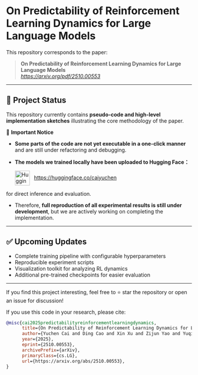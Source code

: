 # On Predictability of Reinforcement Learning Dynamics for Large Language Models

This repository corresponds to the paper:

> **On Predictability of Reinforcement Learning Dynamics for Large Language Models**  
> *https://arxiv.org/pdf/2510.00553*

---

## 📌 Project Status

This repository currently contains **pseudo-code and high-level implementation sketches** illustrating the core methodology of the paper.

🚧 **Important Notice**

- **Some parts of the code are not yet executable in a one-click manner** and are still under refactoring and debugging.  
- **The models we trained locally have been uploaded to Hugging Face：**
 
  <span>
  <img src="https://huggingface.co/front/assets/huggingface_logo.svg" alt="Hugging Face" width="40" style="vertical-align: middle;"/>
  &nbsp;
  <a href="https://huggingface.co/caiyuchen">https://huggingface.co/caiyuchen</a>
</span> for direct inference and evaluation.  

- Therefore, **full reproduction of all experimental results is still under development**, but we are actively working on completing the implementation.

---

## ✅ Upcoming Updates

- Complete training pipeline with configurable hyperparameters  
- Reproducible experiment scripts  
- Visualization toolkit for analyzing RL dynamics  
- Additional pre-trained checkpoints for easier evaluation

---

If you find this project interesting, feel free to ⭐ star the repository or open an issue for discussion!


If you use this code in your research, please cite:

```bibtex
@misc{cai2025predictabilityreinforcementlearningdynamics,
      title={On Predictability of Reinforcement Learning Dynamics for Large Language Models}, 
      author={Yuchen Cai and Ding Cao and Xin Xu and Zijun Yao and Yuqing Huang and Zhenyu Tan and Benyi Zhang and Guiquan Liu and Junfeng Fang},
      year={2025},
      eprint={2510.00553},
      archivePrefix={arXiv},
      primaryClass={cs.LG},
      url={https://arxiv.org/abs/2510.00553}, 
}

